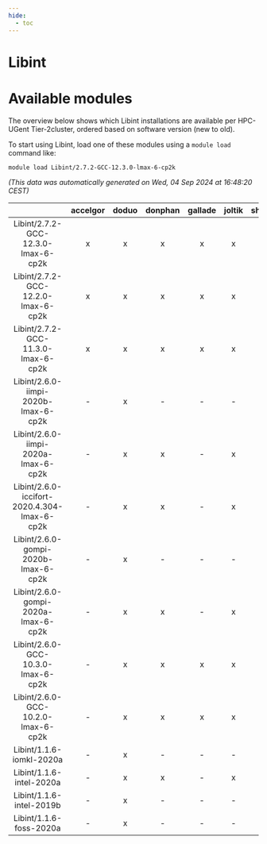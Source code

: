 ```yaml
---
hide:
  - toc
---
```


Libint
======

# Available modules


The overview below shows which Libint installations are available per HPC-UGent Tier-2cluster, ordered based on software version (new to old).

To start using Libint, load one of these modules using a `module load` command like:

```shell
module load Libint/2.7.2-GCC-12.3.0-lmax-6-cp2k
```

*(This data was automatically generated on Wed, 04 Sep 2024 at 16:48:20 CEST)*  

| |accelgor|doduo|donphan|gallade|joltik|shinx|skitty|
| :---: | :---: | :---: | :---: | :---: | :---: | :---: | :---: |
|Libint/2.7.2-GCC-12.3.0-lmax-6-cp2k|x|x|x|x|x|x|x|
|Libint/2.7.2-GCC-12.2.0-lmax-6-cp2k|x|x|x|x|x|-|x|
|Libint/2.7.2-GCC-11.3.0-lmax-6-cp2k|x|x|x|x|x|-|x|
|Libint/2.6.0-iimpi-2020b-lmax-6-cp2k|-|x|-|-|-|-|-|
|Libint/2.6.0-iimpi-2020a-lmax-6-cp2k|-|x|x|-|x|-|x|
|Libint/2.6.0-iccifort-2020.4.304-lmax-6-cp2k|-|x|x|-|x|-|-|
|Libint/2.6.0-gompi-2020b-lmax-6-cp2k|-|x|-|-|-|-|-|
|Libint/2.6.0-gompi-2020a-lmax-6-cp2k|-|x|x|-|x|-|x|
|Libint/2.6.0-GCC-10.3.0-lmax-6-cp2k|-|x|x|x|x|-|x|
|Libint/2.6.0-GCC-10.2.0-lmax-6-cp2k|-|x|x|x|x|-|x|
|Libint/1.1.6-iomkl-2020a|-|x|-|-|-|-|-|
|Libint/1.1.6-intel-2020a|-|x|x|-|x|-|x|
|Libint/1.1.6-intel-2019b|-|x|-|-|-|-|-|
|Libint/1.1.6-foss-2020a|-|x|-|-|-|-|-|
